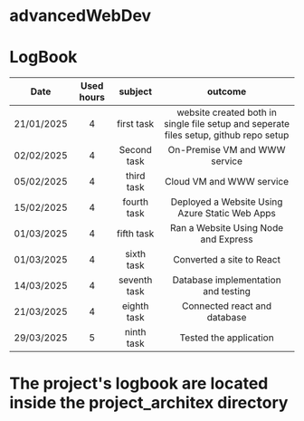 # advancedWebDev
# LogBook
| Date | Used hours | subject | outcome |
| :---:| :---:      |   :---: | :---: |
| 21/01/2025 | 4  | first task    | website created both in single file setup and seperate files setup, github repo setup | 
| 02/02/2025 | 4  | Second task    | On-Premise VM and WWW service | 
| 05/02/2025 | 4  | third task    | Cloud VM and WWW service | 
| 15/02/2025 | 4  | fourth task    | Deployed a Website Using Azure Static Web Apps | 
| 01/03/2025 | 4  | fifth task    | Ran a Website Using Node and Express | 
| 01/03/2025 | 4  | sixth task    | Converted a site to React| 
| 14/03/2025 | 4  | seventh task    | Database implementation and testing | 
| 21/03/2025 | 4  | eighth task    | Connected react and database | 
| 29/03/2025 | 5  | ninth task    | Tested the application | 

# The project's logbook are located inside the project_architex directory


